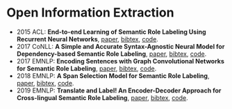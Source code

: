 # Open Information Extraction

<!--
- 20xx ??: **??**, [paper](??), [bibtex](/Bibtex/srl/？？.bib), [code](？？).
-->


- 2015 ACL: **End-to-end Learning of Semantic Role Labeling Using
  Recurrent Neural Networks**,
  [paper](https://aclanthology.org/P15-1109/),
  [bibtex](/Bibtex/srl/rnn_srl.bib),
  [code](https://github.com/sanjaymeena/semantic_role_labeling_deep_learning).
- 2017 CoNLL: **A Simple and Accurate Syntax-Agnostic Neural Model for
  Dependency-based Semantic Role Labeling**,
  [paper](https://aclanthology.org/K17-1041/),
  [bibtex](/Bibtex/srl/neural-dep-srl.bib),
  [code](https://github.com/diegma/neural-dep-srl).
- 2017 EMNLP: **Encoding Sentences with Graph Convolutional Networks for
  Semantic Role Labeling**, [paper](https://aclanthology.org/D17-1159/),
  [bibtex](/Bibtex/srl/gcn-srl.bib),
  [code](https://github.com/diegma/neural-dep-srl).
- 2018 EMNLP: **A Span Selection Model for Semantic Role Labeling**,
  [paper](https://aclanthology.org/D18-1191/),
  [bibtex](/Bibtex/srl/span_srl.bib),
  [code](https://github.com/hiroki13/span-based-srl).
- 2019 EMNLP: **Translate and Label! An Encoder-Decoder Approach for
  Cross-lingual Semantic Role Labeling**,
  [paper](https://aclanthology.org/D19-1056/),
  [bibtex](/Bibtex/srl/enc_dec_srl.bib),
  [code](https://github.com/Heidelberg-NLP/SRL-S2S).
